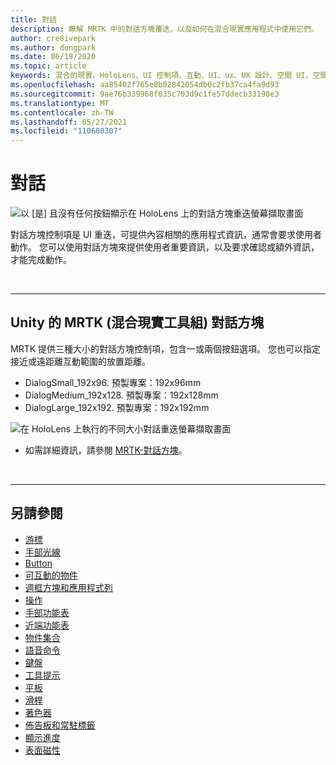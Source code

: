 ```yaml
---
title: 對話
description: 瞭解 MRTK 中的對話方塊覆迭，以及如何在混合現實應用程式中使用它們。
author: cre8ivepark
ms.author: dongpark
ms.date: 06/19/2020
ms.topic: article
keywords: 混合的現實、HoloLens、UI 控制項、互動、UI、ux、UX 設計、空間 UI、空間互動、3D UI、3D UX、混合現實耳機、windows mixed reality 耳機、虛擬實境耳機、HoloLens、MRTK、混合現實工具組
ms.openlocfilehash: aa85402f765e8b02842054db0c2fb37ca4fa9d93
ms.sourcegitcommit: 9ae76b339968f035c703d9c1fe57ddecb33198e3
ms.translationtype: MT
ms.contentlocale: zh-TW
ms.lasthandoff: 05/27/2021
ms.locfileid: "110600307"
---
```

# <a name="dialog"></a>對話

![以 [是] 且沒有任何按鈕顯示在 HoloLens 上的對話方塊重迭螢幕擷取畫面](images/MRTK_UX_Dialog.jpg)

對話方塊控制項是 UI 重迭，可提供內容相關的應用程式資訊，通常會要求使用者動作。 您可以使用對話方塊來提供使用者重要資訊，以及要求確認或額外資訊，才能完成動作。

<br>

---

## <a name="dialog-in-mrtk-mixed-reality-toolkit-for-unity"></a>Unity 的 MRTK (混合現實工具組) 對話方塊
MRTK 提供三種大小的對話方塊控制項，包含一或兩個按鈕選項。 您也可以指定接近或遠距離互動範圍的放置距離。 

- DialogSmall_192x96. 預製專案：192x96mm
- DialogMedium_192x128. 預製專案：192x128mm
- DialogLarge_192x192. 預製專案：192x192mm

![在 HoloLens 上執行的不同大小對話重迭螢幕擷取畫面](images/MRTK_UX_Dialog_Types.jpg)


* 如需詳細資訊，請參閱 [MRTK-對話方塊](/windows/mixed-reality/mrtk-unity/features/ux-building-blocks/dialog)。

<br>

---

## <a name="see-also"></a>另請參閱

* [游標](cursors.md)
* [手部光線](point-and-commit.md)
* [Button](button.md)
* [可互動的物件](interactable-object.md)
* [週框方塊和應用程式列](app-bar-and-bounding-box.md)
* [操作](direct-manipulation.md)
* [手部功能表](hand-menu.md)
* [近端功能表](near-menu.md)
* [物件集合](object-collection.md)
* [語音命令](voice-input.md)
* [鍵盤](keyboard.md)
* [工具提示](tooltip.md)
* [平板](slate.md)
* [滑桿](slider.md)
* [著色器](shader.md)
* [佈告板和常駐標籤](billboarding-and-tag-along.md)
* [顯示進度](progress.md)
* [表面磁性](surface-magnetism.md)